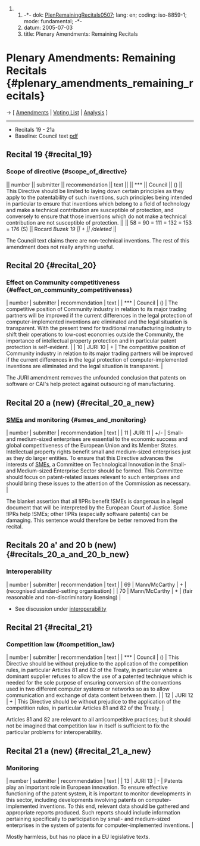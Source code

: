 1.  1.  -\*- dok:
        [PlenRemainingRecitals0507](PlenRemainingRecitals0507 "wikilink");
        lang: en; coding: iso-8859-1; mode: fundamental; -\*-
    2.  datum: 2005-07-03
    3.  title: Plenary Amendments: Remaining Recitals

# Plenary Amendments: Remaining Recitals {#plenary_amendments_remaining_recitals}

-\> \[ [ Amendments](Plen05En "wikilink") \| [ Voting
List](PlenVotingList0507En "wikilink") \| [
Analysis](PlenAmend0507En "wikilink") \]

------------------------------------------------------------------------

-   Recitals 19 - 21a
-   Baseline: Council text
    [pdf](http://register.consilium.eu.int/pdf/en/04/st11/st11979-re01.en04.pdf "wikilink")

## Recital 19 {#recital_19}

### Scope of directive {#scope_of_directive}

\|\| number \|\| submitter \|\| recommendation \|\| text \|\| \|\|
\*\*\* \|\| Council \|\| () \|\| This Directive should be limited to
laying down certain principles as they apply to the patentability of
such inventions, such principles being intended in particular to ensure
that inventions which belong to a field of technology and make a
technical contribution are susceptible of protection, and conversely to
ensure that those inventions which do not make a technical contribution
are not susceptible of protection. \|\| \|\| 58 = 90 = 111 = 132 = 153 =
176 (S) \|\| Rocard *Buzek 19 \|\| + \|\| /deleted* \|\|

The Council text claims there are non-technical inventions. The rest of
this amendment does not really anything useful.

## Recital 20 {#recital_20}

### Effect on Community competitiveness {#effect_on_community_competitiveness}

\| number \| submitter \| recommendation \| text \| \| \*\*\* \| Council
\| () \| The competitive position of Community industry in relation to
its major trading partners will be improved if the current differences
in the legal protection of computer-implemented inventions are
eliminated and the legal situation is transparent. With the present
trend for traditional manufacturing industry to shift their operations
to low-cost economies outside the Community, the importance of
intellectual property protection and in particular patent protection is
self-evident. \| \| 10 \| JURI 10 \| + \| The competitive position of
Community industry in relation to its major trading partners will be
improved if the current differences in the legal protection of
computer-implemented inventions are eliminated and the legal situation
is transparent. \|

The JURI amendment removes the unfounded conclusion that patents on
software or CAI\'s help protect against outsourcing of manufacturing.

## Recital 20 a (new) {#recital_20_a_new}

### [SMEs](SMEs "wikilink") and monitoring {#smes_and_monitoring}

\| number \| submitter \| recommendation \| text \| \| 11 \| JURI 11 \|
+/- \| Small- and medium-sized enterprises are essential to the economic
success and global competitiveness of the European Union and its Member
States. Intellectual property rights benefit small and medium-sized
enterprises just as they do larger entities. To ensure that this
Directive advances the interests of [SMEs](SMEs "wikilink"), a Committee
on Technological Innovation in the Small- and Medium-sized Enterprise
Sector should be formed. This Committee should focus on patent-related
issues relevant to such enterprises and should bring these issues to the
attention of the Commission as necessary. \|

The blanket assertion that all !IPRs benefit !SMEs is dangerous in a
legal document that will be interpreted by the European Court of
Justice. Some !IPRs help !SMEs; other !IPRs (especially software
patents) can be damaging. This sentence would therefore be better
removed from the recital.

## Recitals 20 a\' and 20 b (new) {#recitals_20_a_and_20_b_new}

### Interoperability

\| number \| submitter \| recommendation \| text \| \| 69 \|
Mann/McCarthy \| + \| (recognised standard-setting organisation) \| \|
70 \| Mann/McCarthy \| + \| (fair reasonable and non-discriminatory
licensing) \|

-   See discussion under [
    interoperability](PlenInterop0507En "wikilink")

## Recital 21 {#recital_21}

### Competition law {#competition_law}

\| number \| submitter \| recommendation \| text \| \| \*\*\* \| Council
\| () \| This Directive should be without prejudice to the application
of the competition rules, in particular Articles 81 and 82 of the
Treaty, in particular where a dominant supplier refuses to allow the use
of a patented technique which is needed for the sole purpose of ensuring
conversion of the conventions used in two different computer systems or
networks so as to allow communication and exchange of data content
between them. \| \| 12 \| JURI 12 \| + \| This Directive should be
without prejudice to the application of the competition rules, in
particular Articles 81 and 82 of the Treaty. \|

Articles 81 and 82 are relevant to all anticompetitive practices; but it
should not be imagined that competition law in itself is sufficient to
fix the particular problems for interoperability.

## Recital 21 a (new) {#recital_21_a_new}

### Monitoring

\| number \| submitter \| recommendation \| text \| \| 13 \| JURI 13
\| - \| Patents play an important role in European innovation. To ensure
effective functioning of the patent system, it is important to monitor
developments in this sector, including developments involving patents on
computer-implemented inventions. To this end, relevant data should be
gathered and appropriate reports produced. Such reports should include
information pertaining specifically to participation by small- and
medium-sized enterprises in the system of patents for
computer-implemented inventions. \|

Mostly harmless, but has no place in a EU legislative texts.
